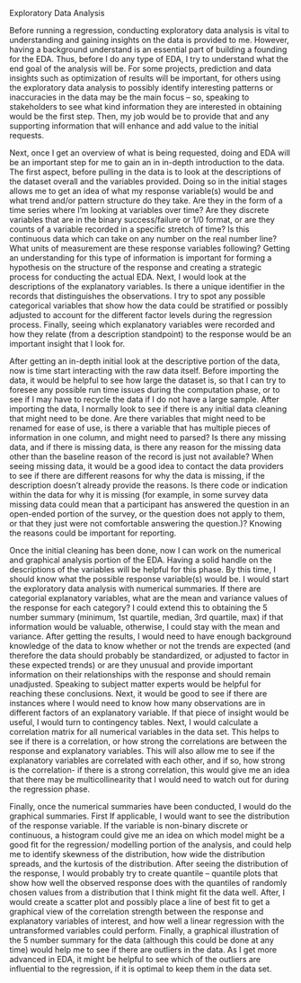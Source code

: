 Exploratory Data Analysis 

Before running a regression, conducting exploratory data analysis is vital to understanding and gaining insights on the data is provided to me. However, having a background understand is an essential part of building a founding for the EDA. Thus, before I do any type of EDA, I try to understand what the end goal of the analysis will be. For some projects, prediction and data insights such as optimization of results will be important, for others using the exploratory data analysis to possibly identify interesting patterns or inaccuracies in the data may be the main focus – so, speaking to stakeholders to see what kind information they are interested in obtaining would be the first step. Then, my job would be to provide that and any supporting information that will enhance and add value to the initial requests.  

Next, once I get an overview of what is being requested, doing and EDA will be an important step for me to gain an in in-depth introduction to the data. The first aspect, before pulling in the data is to look at the descriptions of the dataset overall and the variables provided. Doing so in the initial stages allows me to get an idea of what my response variable(s) would be and what trend and/or pattern structure do they take. Are they in the form of a time series where I’m looking at variables over time?  Are they discrete variables that are in the binary success/failure or 1/0 format, or are they counts of a variable recorded in a specific stretch of time? Is this continuous data which can take on any number on the real number line? What units of measurement are these response variables following? Getting an understanding for this type of information is important for forming a hypothesis on the structure of the response and creating a strategic process for conducting the actual EDA. Next, I would look at the descriptions of the explanatory variables. Is there a unique identifier in the records that distinguishes the observations. I try to spot any possible categorical variables that show how the data could be stratified or possibly adjusted to account for the different factor levels during the regression process. Finally, seeing which explanatory variables were recorded and how they relate (from a description standpoint) to the response would be an important insight that I look for.  

After getting an in-depth initial look at the descriptive portion of the data, now is time start interacting with the raw data itself. Before importing the data, it would be helpful to see how large the dataset is, so that I can try to foresee any possible run time issues during the computation phase, or to see if I may have to recycle the data if I do not have a large sample. After importing the data, I normally look to see if there is any initial data cleaning that might need to be done. Are there variables that might need to be renamed for ease of use, is there a variable that has multiple pieces of information in one column, and might need to parsed? Is there any missing data, and if there is missing data, is there any reason for the missing data other than the baseline reason of the record is just not available? When seeing missing data, it would be a good idea to contact the data providers to see if there are different reasons for why the data is missing, if the description doesn’t already provide the reasons. Is there code or indication within the data for why it is missing (for example, in some survey data missing data could mean that a participant has answered the question in an open-ended portion of the survey, or the question does not apply to them, or that they just were not comfortable answering the question.)?  Knowing the reasons could be important for reporting.  

Once the initial cleaning has been done, now I can work on the numerical and graphical analysis portion of the EDA. Having a solid handle on the descriptions of the variables will be helpful for this phase. By this time, I should know what the possible response variable(s) would be.  I would start the exploratory data analysis with numerical summaries. If there are categorial explanatory variables, what are the mean and variance values of the response for each category? I could extend this to obtaining the 5 number summary (minimum, 1st quartile, median, 3rd quartile, max) if that information would be valuable, otherwise, I could stay with the mean and variance. After getting the results, I would need to have enough background knowledge of the data to know whether or not the trends are expected (and therefore the data should probably be standardized, or adjusted to factor in these expected trends) or are they unusual and provide important information on their relationships with the response and should remain unadjusted. Speaking to subject matter experts would be helpful for reaching these conclusions. Next, it would be good to see if there are instances where I would need to know how many observations are in different factors of an explanatory variable. If that piece of insight would be useful, I would turn to contingency tables. Next, I would calculate a correlation matrix for all numerical variables in the data set. This helps to see if there is a correlation, or how strong the correlations are between the response and explanatory variables. This will also allow me to see if the explanatory variables are correlated with each other, and if so, how strong is the correlation- if there is a strong correlation, this would give me an idea that there may be multicollinearity that I would need to watch out for during the regression phase. 

Finally, once the numerical summaries have been conducted, I would do the graphical summaries. First If applicable, I would want to see the distribution of the response variable. If the variable is non-binary discrete or continuous, a histogram could give me an idea on which model might be a good fit for the regression/ modelling portion of the analysis, and could help me to identify skewness of the distribution, how wide the distribution spreads, and the kurtosis of the distribution.  After seeing the distribution of the response, I would probably try to create quantile – quantile plots that show how well the observed response does with the quantiles of randomly chosen values from a distribution that I think might fit the data well. After, I would create a scatter plot and possibly place a line of best fit to get a graphical view of the correlation strength between the response and explanatory variables of interest, and how well a linear regression with the untransformed variables could perform. Finally, a graphical illustration of the 5 number summary for the data (although this could be done at any time) would help me to see if there are outliers in the data. As I get more advanced in EDA, it might be helpful to see which of the outliers are influential to the regression, if it is optimal to keep them in the data set. 
